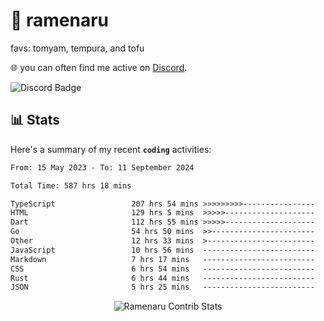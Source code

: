 # 🍜 ramenaru
favs: tomyam, tempura, and tofu

🌐 you can often find me active on [Discord](https://discordapp.com/users/503291004200157185).

![Discord Badge](https://dcbadge.vercel.app/api/shield/503291004200157185)

## 📊 Stats

Here's a summary of my recent **`coding`** activities:

<!--START_SECTION:waka-->

```txt
From: 15 May 2023 - To: 11 September 2024

Total Time: 587 hrs 18 mins

TypeScript                 207 hrs 54 mins >>>>>>>>>----------------   35.40 %
HTML                       129 hrs 5 mins  >>>>>--------------------   21.98 %
Dart                       112 hrs 55 mins >>>>>--------------------   19.23 %
Go                         54 hrs 50 mins  >>-----------------------   09.34 %
Other                      12 hrs 33 mins  >------------------------   02.14 %
JavaScript                 10 hrs 56 mins  -------------------------   01.86 %
Markdown                   7 hrs 17 mins   -------------------------   01.24 %
CSS                        6 hrs 54 mins   -------------------------   01.18 %
Rust                       6 hrs 44 mins   -------------------------   01.15 %
JSON                       5 hrs 25 mins   -------------------------   00.92 %
```

<!--END_SECTION:waka-->

<div style="text-align: center;">
   <img align="center" src="https://github-readme-streak-stats.herokuapp.com/?user=Ramenaru&theme=dark&card_width=520" alt="Ramenaru Contrib Stats" />
</div>

